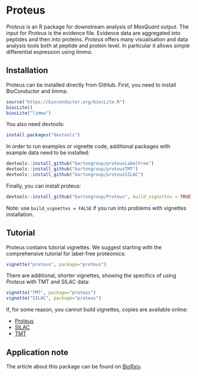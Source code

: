 # Proteus

*Proteus* is an R package for downstream analysis of *MaxQuant* output. The input for *Proteus* is the evidence file. Evidence data are aggregated into peptides and then into proteins. *Proteus* offers many visualisation and data analysis tools both at peptide and protein level. In particular it allows simple differential expression using *limma*.

## Installation

Proteus can be installed directly from GitHub. First, you need to install BioConductor and limma:

```r
source("https://bioconductor.org/biocLite.R")
biocLite()
biocLite("limma")
```

You also need devtools:

```r
install.packages("devtools")
```

In order to run examples or vignette code, additional packages with example data need to be installed:

```r
devtools::install_github("bartongroup/proteusLabelFree")
devtools::install_github("bartongroup/proteusTMT")
devtools::install_github("bartongroup/proteusSILAC")
```

Finally, you can install proteus:

```r
devtools::install_github("bartongroup/Proteus", build_vignettes = TRUE)
```

Note: use `build_vignettes = FALSE` if you run into problems with vignettes installation.

## Tutorial

Proteus contains tutorial vignettes. We suggest starting with the comprehensive tutorial for label-free proteomics:

```r
vignette("proteus", package="proteus")
```

There are additional, shorter vignettes, showing the specifics of using *Proteus* with TMT and SILAC data:

```r
vignette("TMT", package="proteus")
vignette("SILAC", package="proteus")
```

If, for some reason, you cannot build vignettes, copies are available online:

- [Proteus](http://www.compbio.dundee.ac.uk/user/mgierlinski/proteus/proteus.html)
- [SILAC](http://www.compbio.dundee.ac.uk/user/mgierlinski/proteus/SILAC.html)
- [TMT](http://www.compbio.dundee.ac.uk/user/mgierlinski/proteus/TMT.html)

## Application note

The article about this package can be found on [BioRxiv](https://www.biorxiv.org/content/early/2018/09/20/416511).
